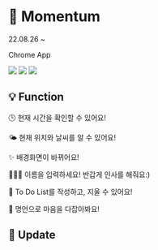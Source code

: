 # 💛 Momentum


22.08.26 ~ 

Chrome App

<img src="https://img.shields.io/badge/Javascript-F7DF1E?style=flat-square&logo=javascript&logoColor=white"/></a>
<img src="https://img.shields.io/badge/HTML-E34F26?style=flat-square&logo=html5&logoColor=white"/></a>
<img src="https://img.shields.io/badge/CSS-1572B6?style=flat-square&logo=css3&logoColor=white"/></a> 


## 💡 Function

🕒 현재 시간을 확인할 수 있어요! 

🌤 현재 위치와 날씨를 알 수 있어요!

✨ 배경화면이 바뀌어요!

👩🏻‍💻 이름을 입력하세요! 반갑게 인사를 해줘요:)

📝 To Do List를 작성하고, 지울 수 있어요!

🧘 명언으로 마음을 다잡아봐요! 


## 🔨 Update 
